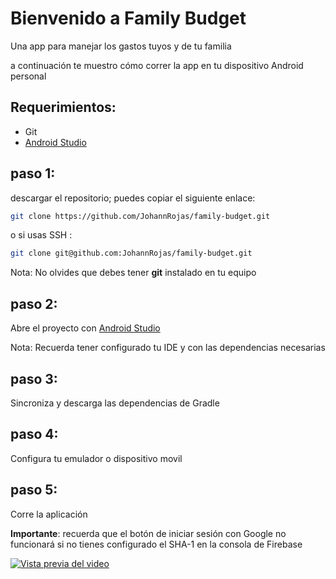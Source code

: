 # Bienvenido a Family Budget

Una app para manejar los gastos tuyos y de tu familia 

a continuación te muestro cómo correr la app en tu dispositivo Android personal

## Requerimientos: 
 - Git
 - [Android Studio](https://developer.android.com/studio)

## paso 1:

descargar el repositorio; puedes copiar el siguiente enlace: 

```bash 
git clone https://github.com/JohannRojas/family-budget.git
```
o si usas SSH : 
```bash
git clone git@github.com:JohannRojas/family-budget.git
```
Nota: No olvides que debes tener **git** instalado en tu equipo

## paso 2:

Abre el proyecto con [Android Studio](https://developer.android.com/studio)

Nota: Recuerda tener configurado tu IDE y con las dependencias necesarias

## paso 3: 

Sincroniza y descarga las dependencias de Gradle

## paso 4:

Configura tu emulador o dispositivo movil

## paso 5:

Corre la aplicación

**Importante**: recuerda que el botón de iniciar sesión con Google no funcionará si no tienes configurado el SHA-1 en la consola de Firebase

[![Vista previa del video](https://img.youtube.com/vi/iXG7x5PvZ5E/maxresdefault.jpg)](https://www.youtube.com/watch?v=iXG7x5PvZ5E)



